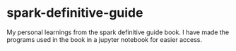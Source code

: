 # spark-definitive-guide
My personal learnings from the spark definitive guide book. I have made the programs used in the book in a jupyter notebook for easier access.
